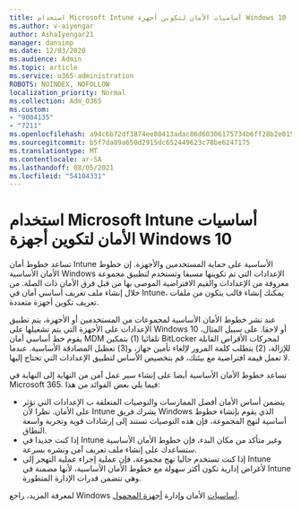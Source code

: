 ```yaml
---
title: استخدام Microsoft Intune أساسيات الأمان لتكوين أجهزة Windows 10
ms.author: v-aiyengar
author: AshaIyengar21
manager: dansimp
ms.date: 12/03/2020
ms.audience: Admin
ms.topic: article
ms.service: o365-administration
ROBOTS: NOINDEX, NOFOLLOW
localization_priority: Normal
ms.collection: Adm_O365
ms.custom:
- "9004135"
- "7211"
ms.openlocfilehash: a94c6b72df3874ee80413adac86d60306175734b6ff28b2e015e05eec6f3838b
ms.sourcegitcommit: b5f7da89a650d2915dc652449623c78be6247175
ms.translationtype: MT
ms.contentlocale: ar-SA
ms.lasthandoff: 08/05/2021
ms.locfileid: "54104331"
---
```

# <a name="use-microsoft-intune-security-baselines-to-configure-windows-10-devices"></a>استخدام Microsoft Intune أساسيات الأمان لتكوين أجهزة Windows 10

تساعد خطوط أمان Intune الأساسية على حماية المستخدمين والأجهزة. إن خطوط الأمان الأساسية Windows الإعدادات التي تم تكوينها مسبقا وتستخدم لتطبيق مجموعة معروفة من الإعدادات والقيم الافتراضية الموصى بها من قبل فرق الأمان ذات الصلة. من خلال إنشاء ملف تعريف أساسي أمان في Intune، يمكنك إنشاء قالب يتكون من ملفات تعريف تكوين أجهزة متعددة.

عند نشر خطوط الأمان الأساسية لمجموعات من المستخدمين أو الأجهزة، يتم تطبيق الإعدادات على الأجهزة التي يتم تشغيلها على Windows 10 أو لاحقا. على سبيل المثال، يقوم خط أساسي أمان MDM تلقائيا (1) بتمكين BitLocker لمحركات الأقراص القابلة للإزالة، (2) يتطلب كلمة المرور لإلغاء تأمين جهاز، و(3) تعطيل المصادقة الأساسية. عندما لا تعمل قيمة افتراضية مع بيئتك، قم بتخصيص الأساس لتطبيق الإعدادات التي تحتاج إليها.

تساعد خطوط الأمان الأساسية أيضا على إنشاء سير عمل آمن من النهاية إلى النهاية في Microsoft 365. فيما يلي بعض الفوائد من هذا:

- يتضمن أساس الأمان أفضل الممارسات والتوصيات المتعلقة ب الإعدادات التي تؤثر على الأمان. نظرا لأن Intune يشرك فريق Windows الذي يقوم بإنشاء خطوط أساسية لنهج المجموعة، فإن هذه التوصيات تستند إلى إرشادات قوية وتجربة واسعة النطاق.
- إذا كنت جديدا في Intune وغير متأكد من مكان البدء، فإن خطوط الأمان الأساسية ستساعدك على إنشاء ملف تعريف آمن ونشره بسرعة.
- إذا كنت تستخدم حاليا نهج مجموعة، فإن عملية إجراء عملية التهجر إلى Intune لأغراض إدارية تكون أكثر سهولة مع خطوط الأمان الأساسية، لأنها مضمنة في Intune وهي تتضمن قدرات الإدارة المتطورة.

لمعرفة المزيد، راجع Windows [أساسيات](https://go.microsoft.com/fwlink/?linkid=2141503) الأمان وإدارة [أجهزة المحمول](https://go.microsoft.com/fwlink/?linkid=2141701).